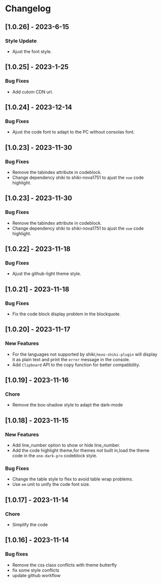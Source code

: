 # Changelog

## [1.0.26] - 2023-6-15

### Style Update

- Ajust the font style.

## [1.0.25] - 2023-1-25

### Bug Fixes

- Add cutom CDN url.

## [1.0.24] - 2023-12-14

### Bug Fixes

- Ajust the code font to adapt to the PC without consolas font.

## [1.0.23] - 2023-11-30

### Bug Fixes

- Remove the tabindex attribute in codeblock.
- Change dependency shiki to shiki-nova1751 to ajust the `vue` code highlight.

## [1.0.23] - 2023-11-30

### Bug Fixes

- Remove the tabindex attribute in codeblock.
- Change dependency shiki to shiki-nova1751 to ajust the `vue` code highlight.

## [1.0.22] - 2023-11-18

### Bug Fixes

- Ajust the github-light theme style.

## [1.0.21] - 2023-11-18

### Bug Fixes

- Fix the code block display problem in the blockquote.

## [1.0.20] - 2023-11-17

### New Features

- For the languages not supported by shiki,`hexo-shiki-plugin` will display it as plain text and print the `error` message in the console.
- Add `Clipboard` API to the copy function for better compatibility.

## [1.0.19] - 2023-11-16

### Chore

- Remove the box-shadow style to adapt the dark-mode

## [1.0.18] - 2023-11-15

### New Features

- Add line_number option to show or hide line_number.
- Add the code highlight theme,for themes not built in,load the theme code in the `one-dark-pro` codeblock style.

### Bug Fixes

- Change the table style to flex to avoid table wrap problems.
- Use `em` unit to unify the code font size.

## [1.0.17] - 2023-11-14

### Chore

- Simplify the code

## [1.0.16] - 2023-11-14

### Bug fixes

- Remove the css class conflicts with theme butterfly
- fix some style conflicts
- update github workflow
